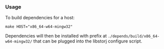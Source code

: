 ### Usage

To build dependencies for a host:
```
make HOST="x86_64-w64-mingw32"
```

Dependencies will then be installed with prefix at `./depends/build/x86_64-w64-mingw32/` that can be plugged into the libstorj configure script.
